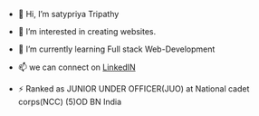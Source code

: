 - 👋 Hi, I’m satypriya Tripathy
- 👀 I’m interested in creating websites.
- 🌱 I’m currently learning Full stack Web-Development
- 📫 we can connect on  [LinkedIN](https://www.linkedin.com/in/satyapt/)

- ⚡ Ranked as JUNIOR UNDER OFFICER(JUO) at National cadet corps(NCC) (5)OD BN India
<!---
Satyapt001/Satyapt001 is a ✨ special ✨ repository because its `README.md` (this file) appears on your GitHub profile.
You can click the Preview link to take a look at your changes.
--->
